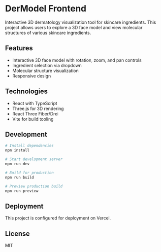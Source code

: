 # DerModel Frontend

Interactive 3D dermatology visualization tool for skincare ingredients. This project allows users to explore a 3D face model and view molecular structures of various skincare ingredients.

## Features

- Interactive 3D face model with rotation, zoom, and pan controls
- Ingredient selection via dropdown
- Molecular structure visualization
- Responsive design

## Technologies

- React with TypeScript
- Three.js for 3D rendering
- React Three Fiber/Drei
- Vite for build tooling

## Development

```bash
# Install dependencies
npm install

# Start development server
npm run dev

# Build for production
npm run build

# Preview production build
npm run preview
```

## Deployment

This project is configured for deployment on Vercel.

## License

MIT
